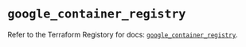 # `google_container_registry`

Refer to the Terraform Registory for docs: [`google_container_registry`](https://registry.terraform.io/providers/hashicorp/google/4.73.2/docs/resources/container_registry).
